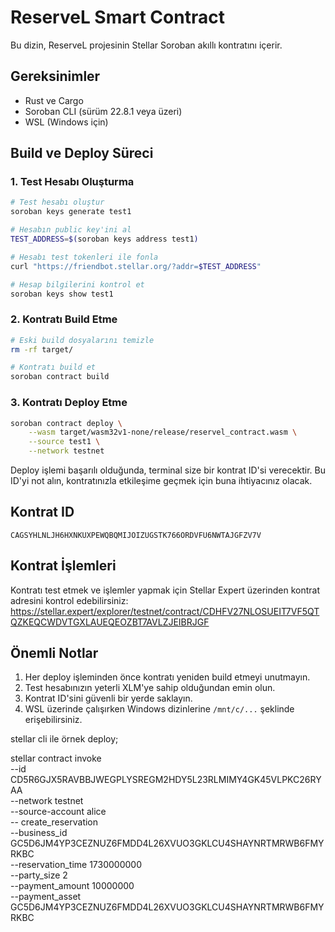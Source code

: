 # ReserveL Smart Contract

Bu dizin, ReserveL projesinin Stellar Soroban akıllı kontratını içerir.

## Gereksinimler

- Rust ve Cargo
- Soroban CLI (sürüm 22.8.1 veya üzeri)
- WSL (Windows için)

## Build ve Deploy Süreci

### 1. Test Hesabı Oluşturma

```bash
# Test hesabı oluştur
soroban keys generate test1

# Hesabın public key'ini al
TEST_ADDRESS=$(soroban keys address test1)

# Hesabı test tokenleri ile fonla
curl "https://friendbot.stellar.org/?addr=$TEST_ADDRESS"

# Hesap bilgilerini kontrol et
soroban keys show test1
```

### 2. Kontratı Build Etme

```bash
# Eski build dosyalarını temizle
rm -rf target/

# Kontratı build et
soroban contract build
```

### 3. Kontratı Deploy Etme

```bash
soroban contract deploy \
    --wasm target/wasm32v1-none/release/reservel_contract.wasm \
    --source test1 \
    --network testnet
```

Deploy işlemi başarılı olduğunda, terminal size bir kontrat ID'si verecektir. Bu ID'yi not alın, kontratınızla etkileşime geçmek için buna ihtiyacınız olacak.

## Kontrat ID

```
CAGSYHLNLJH6HXNKUXPEWQBQMIJOIZUGSTK766ORDVFU6NWTAJGFZV7V
```

## Kontrat İşlemleri

Kontratı test etmek ve işlemler yapmak için Stellar Expert üzerinden kontrat adresini kontrol edebilirsiniz:
https://stellar.expert/explorer/testnet/contract/CDHFV27NLOSUEIT7VF5QTQZKEQCWDVTGXLAUEQEOZBT7AVLZJEIBRJGF

## Önemli Notlar

1. Her deploy işleminden önce kontratı yeniden build etmeyi unutmayın.
2. Test hesabınızın yeterli XLM'ye sahip olduğundan emin olun.
3. Kontrat ID'sini güvenli bir yerde saklayın.
4. WSL üzerinde çalışırken Windows dizinlerine `/mnt/c/...` şeklinde erişebilirsiniz. 

stellar cli ile örnek deploy;

stellar contract invoke \
  --id CD5R6GJX5RAVBBJWEGPLYSREGM2HDY5L23RLMIMY4GK45VLPKC26RYAA \
  --network testnet \
  --source-account alice \
  -- create_reservation \
    --business_id GC5D6JM4YP3CEZNUZ6FMDD4L26XVUO3GKLCU4SHAYNRTMRWB6FMYRKBC \
    --reservation_time 1730000000 \
    --party_size 2 \
    --payment_amount 10000000 \
    --payment_asset GC5D6JM4YP3CEZNUZ6FMDD4L26XVUO3GKLCU4SHAYNRTMRWB6FMYRKBC